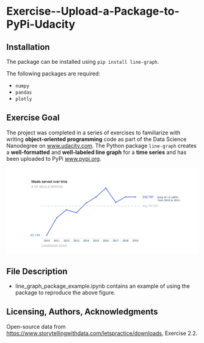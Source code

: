 # Exercise--Upload-a-Package-to-PyPi-Udacity

## Installation
 The package can be installed using `pip install line-graph`. <br>
 
 The following packages are required:
 - `numpy`
 - `pandas`
 - `plotly`

## Exercise Goal

The project was completed in a series of exercises to familiarize with writing **object-oriented programming** code as part of the Data Science Nanodegree on www.udacity.com.
The Python package `line-graph` creates a **well-formatted** and **well-labeled line graph** for a **time series** and has been uploaded to PyPi www.pypi.org.

![Image](meals_served_overtime.png)

## File Description

- line_graph_package_example.ipynb contains an example of using the package to reproduce the above figure.


## Licensing, Authors, Acknowledgments

Open-source data from https://www.storytellingwithdata.com/letspractice/downloads, Exercise 2.2.
